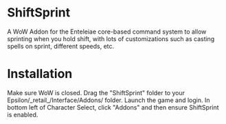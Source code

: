 # ShiftSprint
A WoW Addon for the Enteleiae core-based command system to allow sprinting when you hold shift, with lots of customizations such as casting spells on sprint, different speeds, etc.

# Installation
Make sure WoW is closed. Drag the "ShiftSprint" folder to your Epsilon/\_retail_/Interface/Addons/ folder.
Launch the game and login. In bottom left of Character Select, click "Addons" and then ensure ShiftSprint is enabled.
